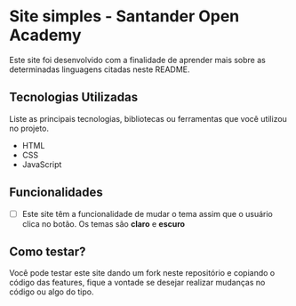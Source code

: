 # Site simples - Santander Open Academy

Este site foi desenvolvido com a finalidade de aprender mais sobre as determinadas linguagens citadas neste README. 

## Tecnologias Utilizadas

Liste as principais tecnologias, bibliotecas ou ferramentas que você utilizou no projeto.

- HTML
- CSS
- JavaScript

## Funcionalidades

- [ ] Este site têm a funcionalidade de mudar o tema assim que o usuário clica no botão. Os temas são **claro** e **escuro**


## Como testar? 

Você pode testar este site dando um fork neste repositório e copiando o código das features, fique a vontade se desejar realizar mudanças no código ou algo do tipo.


